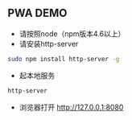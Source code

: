 ## PWA DEMO

* 请按照node（npm版本4.6以上）
* 请安装http-server
```bash
sudo npm install http-server -g
```
* 起本地服务
```bash
http-server
```
* 浏览器打开 http://127.0.0.1:8080